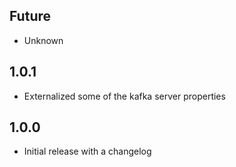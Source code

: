 ## Future

* Unknown

## 1.0.1

* Externalized some of the kafka server properties

## 1.0.0

* Initial release with a changelog